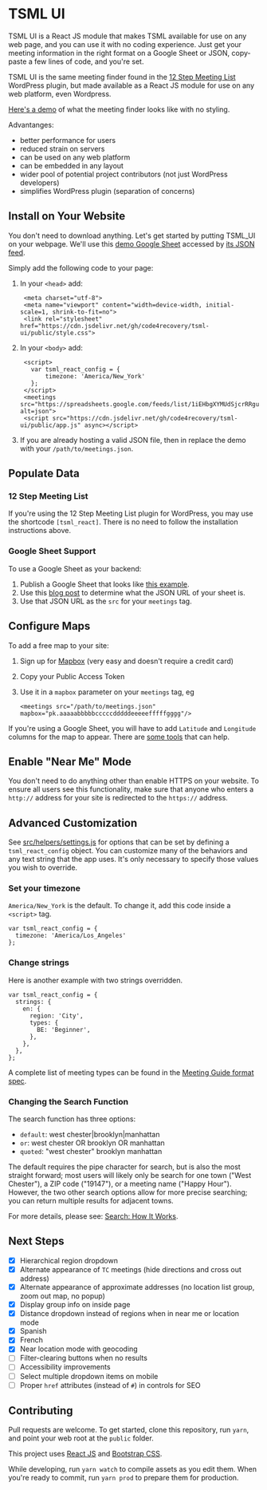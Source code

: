 # TSML UI

TSML UI is a React JS module that makes TSML available for use on any web page, and you can use it with no coding experience. Just get your meeting information in the right format on a Google Sheet or JSON, copy-paste a few lines of code, and you're set.

TSML UI is the same meeting finder found in the [12 Step Meeting List](https://github.com/code4recovery/12-step-meeting-list) WordPress plugin, but made available as a React JS module for use on any web platform, even Wordpress.

[Here's a demo](https://react.meetingguide.org/) of what the meeting finder looks like with no styling.

Advantanges:

- better performance for users
- reduced strain on servers
- can be used on any web platform
- can be embedded in any layout
- wider pool of potential project contributors (not just WordPress developers)
- simplifies WordPress plugin (separation of concerns)

## Install on Your Website

You don't need to download anything. Let's get started by putting TSML_UI on your webpage. We'll use this [demo Google Sheet](https://docs.google.com/spreadsheets/d/1iEHbgXYMUdSjcrRRguBqa97yP61nm3fHg_tDrChFSLg/edit?usp=sharing) accessed by [its JSON feed](https://spreadsheets.google.com/feeds/list/1iEHbgXYMUdSjcrRRguBqa97yP61nm3fHg_tDrChFSLg/od6/public/values?alt=json).

Simply add the following code to your page:

1. In your `<head>` add:

        <meta charset="utf-8">
        <meta name="viewport" content="width=device-width, initial-scale=1, shrink-to-fit=no">
        <link rel="stylesheet" href="https://cdn.jsdelivr.net/gh/code4recovery/tsml-ui/public/style.css">

2. In your `<body>` add:

        <script>
          var tsml_react_config = {
              timezone: 'America/New_York'
          };
        </script>
        <meetings src="https://spreadsheets.google.com/feeds/list/1iEHbgXYMUdSjcrRRguBqa97yP61nm3fHg_tDrChFSLg/od6/public/values?alt=json">
        <script src="https://cdn.jsdelivr.net/gh/code4recovery/tsml-ui/public/app.js" async></script>

3. If you are already hosting a valid JSON file, then in <meetings src=" "> replace the demo with your `/path/to/meetings.json`.

## Populate Data

### 12 Step Meeting List

If you're using the 12 Step Meeting List plugin for WordPress, you may use the shortcode `[tsml_react]`. There is no need to follow the installation instructions above.

### Google Sheet Support

To use a Google Sheet as your backend:

1. Publish a Google Sheet that looks like [this example](https://docs.google.com/spreadsheets/d/e/2PACX-1vQJ5OsDCKSDEvWvqM_Z6tmXe4N-VYEnEAfvU5PX5QXZjHVbnrX-aeiyhWnZp0wpWtOmWjO4L5GJtfFu/pubhtml).
1. Use this [blog post](https://benborgers.com/posts/google-sheets-json) to determine what the JSON URL of your sheet is.
1. Use that JSON URL as the `src` for your `meetings` tag.

## Configure Maps

To add a free map to your site:

1.  Sign up for [Mapbox](https://mapbox.com) (very easy and doesn't require a credit card)
1.  Copy your Public Access Token
1.  Use it in a `mapbox` parameter on your `meetings` tag, eg

        <meetings src="/path/to/meetings.json" mapbox="pk.aaaaabbbbbcccccdddddeeeeefffffgggg"/>

If you're using a Google Sheet, you will have to add `Latitude` and `Longitude` columns for the map to appear. There are [some tools](https://www.google.com/search?q=google+sheet+geocode) that can help.

## Enable "Near Me" Mode

You don't need to do anything other than enable HTTPS on your website. To ensure all users see this functionality, make sure that anyone who enters a `http://` address for your site is redirected to the `https://` address.

## Advanced Customization

See [src/helpers/settings.js](settings.js) for options that can be set by defining a `tsml_react_config` object. You can customize many of the behaviors and any text string that the app uses. It's only necessary to specify those values you wish to override.

### Set your timezone

`America/New_York` is the default. To change it, add this code inside a `<script>` tag.

    var tsml_react_config = {
      timezone: 'America/Los_Angeles'
    };

### Change strings

Here is another example with two strings overridden.

    var tsml_react_config = {
      strings: {
        en: {
          region: 'City',
          types: {
            BE: 'Beginner',
          },
        },
      },
    };

A complete list of meeting types can be found in the [Meeting Guide format spec](https://github.com/code4recovery/spec).

### Changing the Search Function

The search function has three options:

- `default`: west chester|brooklyn|manhattan
- `or`: west chester OR brooklyn OR manhattan
- `quoted`: "west chester" brooklyn manhattan

The default requires the pipe character for search, but is also the most straight forward; most users will likely only be search for one town ("West Chester"), a ZIP code ("19147"), or a meeting name ("Happy Hour"). However, the two other search options allow for more precise searching; you can return multiple results for adjacent towns.

For more details, please see: [Search: How It Works](README-search.md).

## Next Steps

- [x] Hierarchical region dropdown
- [x] Alternate appearance of `TC` meetings (hide directions and cross out address)
- [x] Alternate appearance of approximate addresses (no location list group, zoom out map, no popup)
- [x] Display group info on inside page
- [x] Distance dropdown instead of regions when in near me or location mode
- [x] Spanish
- [x] French
- [x] Near location mode with geocoding
- [ ] Filter-clearing buttons when no results
- [ ] Accessibility improvements
- [ ] Select multiple dropdown items on mobile
- [ ] Proper `href` attributes (instead of `#`) in controls for SEO

## Contributing

Pull requests are welcome. To get started, clone this repository, run `yarn`, and point your web root at the `public` folder.

This project uses [React JS](https://reactjs.org/) and [Bootstrap CSS](http://getbootstrap.com/).

While developing, run `yarn watch` to compile assets as you edit them. When you're ready to commit, run `yarn prod` to prepare them for production.
